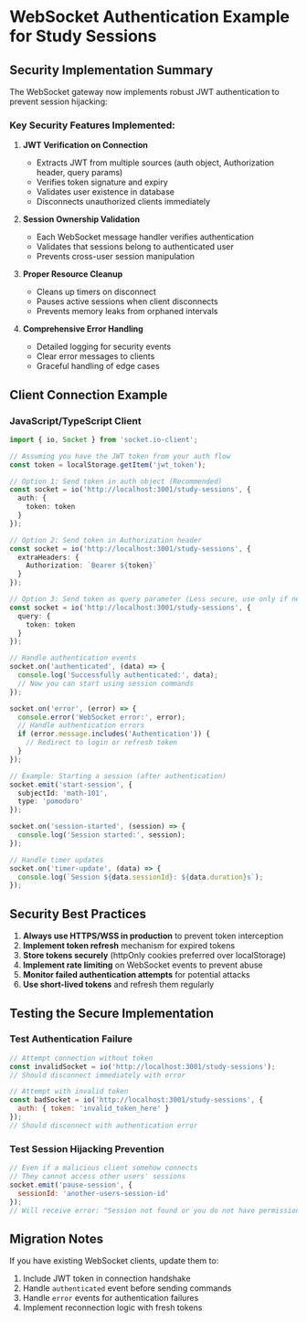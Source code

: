 # WebSocket Authentication Example for Study Sessions

## Security Implementation Summary

The WebSocket gateway now implements robust JWT authentication to prevent session hijacking:

### Key Security Features Implemented:

1. **JWT Verification on Connection**
   - Extracts JWT from multiple sources (auth object, Authorization header, query params)
   - Verifies token signature and expiry
   - Validates user existence in database
   - Disconnects unauthorized clients immediately

2. **Session Ownership Validation**
   - Each WebSocket message handler verifies authentication
   - Validates that sessions belong to authenticated user
   - Prevents cross-user session manipulation

3. **Proper Resource Cleanup**
   - Cleans up timers on disconnect
   - Pauses active sessions when client disconnects
   - Prevents memory leaks from orphaned intervals

4. **Comprehensive Error Handling**
   - Detailed logging for security events
   - Clear error messages to clients
   - Graceful handling of edge cases

## Client Connection Example

### JavaScript/TypeScript Client

```typescript
import { io, Socket } from 'socket.io-client';

// Assuming you have the JWT token from your auth flow
const token = localStorage.getItem('jwt_token');

// Option 1: Send token in auth object (Recommended)
const socket = io('http://localhost:3001/study-sessions', {
  auth: {
    token: token
  }
});

// Option 2: Send token in Authorization header
const socket = io('http://localhost:3001/study-sessions', {
  extraHeaders: {
    Authorization: `Bearer ${token}`
  }
});

// Option 3: Send token as query parameter (Less secure, use only if needed)
const socket = io('http://localhost:3001/study-sessions', {
  query: {
    token: token
  }
});

// Handle authentication events
socket.on('authenticated', (data) => {
  console.log('Successfully authenticated:', data);
  // Now you can start using session commands
});

socket.on('error', (error) => {
  console.error('WebSocket error:', error);
  // Handle authentication errors
  if (error.message.includes('Authentication')) {
    // Redirect to login or refresh token
  }
});

// Example: Starting a session (after authentication)
socket.emit('start-session', {
  subjectId: 'math-101',
  type: 'pomodoro'
});

socket.on('session-started', (session) => {
  console.log('Session started:', session);
});

// Handle timer updates
socket.on('timer-update', (data) => {
  console.log(`Session ${data.sessionId}: ${data.duration}s`);
});
```

## Security Best Practices

1. **Always use HTTPS/WSS in production** to prevent token interception
2. **Implement token refresh** mechanism for expired tokens
3. **Store tokens securely** (httpOnly cookies preferred over localStorage)
4. **Implement rate limiting** on WebSocket events to prevent abuse
5. **Monitor failed authentication attempts** for potential attacks
6. **Use short-lived tokens** and refresh them regularly

## Testing the Secure Implementation

### Test Authentication Failure
```javascript
// Attempt connection without token
const invalidSocket = io('http://localhost:3001/study-sessions');
// Should disconnect immediately with error

// Attempt with invalid token
const badSocket = io('http://localhost:3001/study-sessions', {
  auth: { token: 'invalid_token_here' }
});
// Should disconnect with authentication error
```

### Test Session Hijacking Prevention
```javascript
// Even if a malicious client somehow connects
// They cannot access other users' sessions
socket.emit('pause-session', {
  sessionId: 'another-users-session-id'
});
// Will receive error: "Session not found or you do not have permission"
```

## Migration Notes

If you have existing WebSocket clients, update them to:

1. Include JWT token in connection handshake
2. Handle `authenticated` event before sending commands
3. Handle `error` events for authentication failures
4. Implement reconnection logic with fresh tokens